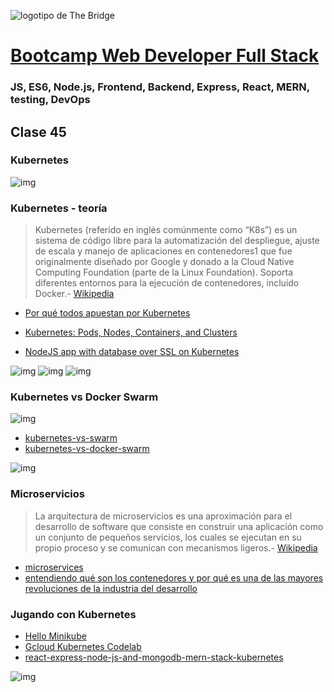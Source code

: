 ![logotipo de The Bridge](https://user-images.githubusercontent.com/27650532/77754601-e8365180-702b-11ea-8bed-5bc14a43f869.png  "logotipo de The Bridge")
# [Bootcamp Web Developer Full Stack](https://www.thebridge.tech/bootcamps/bootcamp-fullstack-developer/)
### JS, ES6, Node.js, Frontend, Backend, Express, React, MERN, testing, DevOps


## Clase 45

### Kubernetes

![img](../../assets/devops/clase45/kubernetes.png)

### Kubernetes - teoría

> Kubernetes (referido en inglés comúnmente como “K8s”) es un sistema de código libre para la automatización del despliegue, ajuste de escala y manejo de aplicaciones en contenedores1​ que fue originalmente diseñado por Google y donado a la Cloud Native Computing Foundation (parte de la Linux Foundation). Soporta diferentes entornos para la ejecución de contenedores, incluido Docker.- [Wikipedia](https://es.wikipedia.org/wiki/Kubernetes)
- [Por qué todos apuestan por Kubernetes](https://www.paradigmadigital.com/techbiz/por-que-todos-apuestan-por-kubernetes/)

- [Kubernetes: Pods, Nodes, Containers, and Clusters](https://medium.com/google-cloud/kubernetes-101-pods-nodes-containers-and-clusters-c1509e409e16)

- [NodeJS app with database over SSL on Kubernetes](https://medium.com/@lukaszwolnik/nodejs-app-with-database-over-ssl-on-kubernetes-b0f0ad185e62)



![img](../../assets/devops/clase45/kubernetes_arch.png)
![img](../../assets/devops/clase45/kubernetes-architect.png)
![img](../../assets/devops/clase45/kubernetes-constructs-concepts-architecture.jpg)

### Kubernetes vs Docker Swarm

![img](../../assets/devops/clase45/docker_swarm_vs_kubernetes.png)

- [kubernetes-vs-swarm](https://www.ilimit.com/blog/kubernetes-vs-swarm/)
- [kubernetes-vs-docker-swarm](https://phoenixnap.com/blog/kubernetes-vs-docker-swarm)

![img](../../assets/devops/clase45/kubernetes-vs-docker-swarm-explained.png)

### Microservicios 

>La arquitectura de microservicios es una aproximación para el desarrollo de software que consiste en construir una aplicación como un conjunto de pequeños servicios, los cuales se ejecutan en su propio proceso y se comunican con mecanismos ligeros.- [Wikipedia](https://es.wikipedia.org/wiki/Arquitectura_de_microservicios)

- [microservices](https://www.redhat.com/es/topics/microservices)
- [entendiendo qué son los contenedores y por qué es una de las mayores revoluciones de la industria del desarrollo](https://www.xataka.com/otros/docker-a-kubernetes-entendiendo-que-contenedores-que-mayores-revoluciones-industria-desarrollo)

### Jugando con Kubernetes
- [Hello Minikube](https://kubernetes.io/es/docs/tutorials/hello-minikube/)
- [Gcloud Kubernetes Codelab](https://kiosk-dot-codelabs-site.appspot.com/codelabs/cloud-running-a-nodejs-container/#0)
- [react-express-node-js-and-mongodb-mern-stack-kubernetes](https://itnext.io/react-express-node-js-and-mongodb-mern-stack-microservices-based-application-deployment-on-ec4607cec74d)


![img](../../assets/devops/clase45/meme.jpeg)